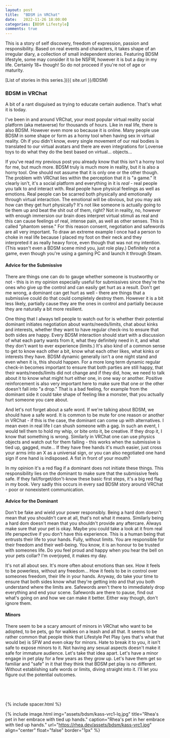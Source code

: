 ```yaml
---
layout: post
title:  "BDSM in VRChat"
date:   2022-11-26 18:00:00
categories: [BDSM Lifestyle]
comments: true
---
```

This is a story of self discovery, freedom of expression, passion and responsibility. Based on real events and characters, it takes shape of an irregular diary, a collection of small independent stories. Featuring BDSM lifestyle, some may consider it to be NSFW, however it is but a day in my life. Certainly 18+ though! So do not proceed if you're not of age or maturity.

[List of stories in this series.]({{ site.url }}/BDSM)

<!--more-->

### BDSM in VRChat

A bit of a rant disguised as trying to educate certain audience. That's what it is today.

I've been in and around VRChat, your most popular virtual reality social platform (aka metaverse) for thousands of hours. Like in real life, there is also BDSM. However even more so because it is online. Many people use BDSM in some shape or form as a horny tool when having sex in virtual reality. Oh if you didn't know, every single movement of our real bodies is translated to our virtual avatars and there are even integrations for Lovense toys to do what they do the best based on virtual... objects...

If you've read my previous post you already know that this isn't a horny tool for me, but much more. BDSM truly is much more in reality, but it is also a horny tool. One should not assume that it is only one or the other though. The problem with VRChat lies within the perception that it is "a game." It clearly isn't, it's a social platform and everything in it is _real_ - real people you talk to and interact with. Real people have physical feelings as well as emotions. Real people can be scarred both physically and emotionally through virtual interaction. The emotional will be obvious, but you may ask how can they get hurt physically? It's not like someone is actually going to tie them up and beat the shit out of them, right? Not in reality, no, however with enough immersion our brain does interpret virtual stimuli as real and this can cause feelings of real, intense pain, as well as other senses. This is called "phantom sense." For this reason consent, negotiation and safewords are all very important. To draw an extreme example I once had a person to choke in real life because I placed my foot on their neck and they interpreted it as really heavy force, even though that was not my intention. (This wasn't even a BDSM scene mind you, just role play.) Definitely not a game, even though you're using a gaming PC and launch it through Steam.

#### Advice for the Submissive

There are things one can do to gauge whether someone is trustworthy or not - this is in my opinion especially useful for submissives since they're the ones who give up the control and can easily get hurt as a result. Don't get me wrong, a dominant can get hurt as well - there are things that a submissive could do that could completely destroy them. However it is a bit less likely, partially cause they are the ones in control and partially because they are naturally a bit more resilient.

One thing that I always tell people to watch out for is whether their potential dominant initiates negotiation about wants/needs/limits, chat about kinks and interests, whether they want to have regular check-ins to ensure that both sides are happy. Every BDSM interaction should start with a discussion of what each party wants from it, what they definitely need in it, and what they don't want to ever experience (limits.) It's also kind of a common sense to get to know each other a bit, know what each other likes, what kinks or interests they have. BDSM dynamic generally isn't a one night stand and even when it is, this should happen. For a more long term dynamic regular check-in becomes important to ensure that both parties are still happy, that their wants/needs/limits did not change and if they did, how, we need to talk about it to know what might hurt either one, in one way or another. Positive reinforcement is also very important here to make sure that one or the other doesn't fall into "a drop." That is a bad feeling, for example from the dominant side it could take shape of feeling like a monster, that you actually hurt someone you care about.

And let's not forget about a safe word. If we're talking about BDSM, we should have a safe word. It is common to be mute for one reason or another in VRChat - if this is the case, the dominant can come up with alternatives. I mean even in real life I can shush someone with a gag. In such an event, I would tell them to hold my whip, or bite onto it, be creative. If they drop it, I know that something is wrong. Similarly in VRChat one can use physics objects and watch out for them falling - this works when the submissive is tied up, gagged, mute... If they have free hands it's much easier, just cross your arms into an X as a universal sign, or you can also negotiated one hand sign if one hand is indisposed. A fist in front of your mouth?

In my opinion it's a red flag if a dominant does not initiate these things. This responsibility lies on the dominant to make sure that the submissive feels safe. If they fail/forget/don't-know these basic first steps, it's a big red flag in my book. Very sadly this occurs in every sad BDSM story around VRChat - poor or nonexistent communication.

#### Advice for the Dominant

Don't be fake and wield your power responsibly. Being a hard dom doesn't mean that you shouldn't care at all, that's not what it means. Similarly being a hard dom doesn't mean that you shouldn't provide any aftercare. Always make sure that your pet is okay. Maybe you could take a look at it from real life perspective if you don't have this experience. This is a human being that entrusts their life to your hands. Fully, without limits. You are responsible for their freedom and their well-being. You know, it is an honour to be trusted with someones life. Do you feel proud and happy when you hear the bell on your pets collar? I'm overjoyed, it makes my day.

It's not all about sex. It's more often about emotions than sex. How it feels to be powerless, without any freedom... How it feels to be in control over someones freedom, their life in your hands. Anyway, do take your time to ensure that both sides know what they're getting into and that you both understand where the limits are. Safewords aren't there to immediately drop everything and end your scene. Safewords are there to pause, find out what's going on and how we can make it better. Either way though, don't ignore them.

#### Minors

There seem to be a scary amount of minors in VRChat who want to be adopted, to be pets, go for walkies on a leash and all that. It seems to be rather common that people think that Lifestyle Pet Play (yes that's what that would be) is SFW and even okay for minors. Hate to break it to you, it isn't safe to expose minors to it. Not having any sexual aspects doesn't make it safe for immature audience. Let's take that idea apart. Let's have a minor engage in pet play for a few years as they grow up. Let's have them get so familiar and "safe" in it that they think that BDSM pet play is no different. Without establishing safe words or limits, diving straight into it. I'll let you figure out the potential outcomes.

&nbsp;

<!--[Next story]({{ site.url }}/articles/2022-11/Walkies)-->

&nbsp;

{% include spacer.html %}

{% include image.html
  img="assets/bdsm/kass-vrc1-lq.jpg"
  title="Rhea's pet in her embrace with tied up hands."
  caption="Rhea's pet in her embrace with tied up hands."
  url="https://rhea.dev/assets/bdsm/kass-vrc1.jpg"
  align="center"
  float="false"
  border="1px"
%}

